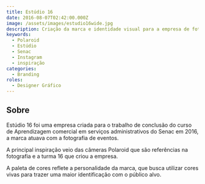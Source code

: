 ```yaml
---
title: Estúdio 16
date: 2016-08-07T02:42:00.000Z
image: /assets/images/estudio16wide.jpg
description: Criação da marca e identidade visual para a empresa de fotografia Estúdio 16.
keywords:
  - Polaroid
  - Estúdio
  - Senac
  - Instagram
  - inspiração
categories:
  - Branding
roles:
  - Designer Gráfico
---
```


## Sobre

Estúdio 16 foi uma empresa criada para o trabalho de conclusão do curso de Aprendizagem comercial em serviços administrativos do Senac em 2016, a marca atuava com a fotografia de eventos.

A principal inspiração veio das câmeras Polaroid que são referências na fotografia e a turma 16 que criou a empresa.

A paleta de cores reflete a personalidade da marca, que busca utilizar cores vivas para trazer uma maior identificação com o público alvo.

